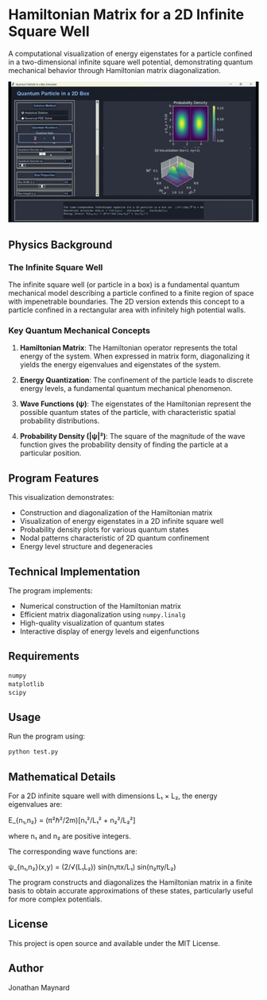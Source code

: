 # Hamiltonian Matrix for a 2D Infinite Square Well

A computational visualization of energy eigenstates for a particle confined in a two-dimensional infinite square well potential, demonstrating quantum mechanical behavior through Hamiltonian matrix diagonalization.

![2D Infinite Square Well Visualization](re1.gif)

## Physics Background

### The Infinite Square Well

The infinite square well (or particle in a box) is a fundamental quantum mechanical model describing a particle confined to a finite region of space with impenetrable boundaries. The 2D version extends this concept to a particle confined in a rectangular area with infinitely high potential walls.

### Key Quantum Mechanical Concepts

1. **Hamiltonian Matrix**: The Hamiltonian operator represents the total energy of the system. When expressed in matrix form, diagonalizing it yields the energy eigenvalues and eigenstates of the system.

2. **Energy Quantization**: The confinement of the particle leads to discrete energy levels, a fundamental quantum mechanical phenomenon.

3. **Wave Functions (ψ)**: The eigenstates of the Hamiltonian represent the possible quantum states of the particle, with characteristic spatial probability distributions.

4. **Probability Density (|ψ|²)**: The square of the magnitude of the wave function gives the probability density of finding the particle at a particular position.

## Program Features

This visualization demonstrates:

- Construction and diagonalization of the Hamiltonian matrix
- Visualization of energy eigenstates in a 2D infinite square well
- Probability density plots for various quantum states
- Nodal patterns characteristic of 2D quantum confinement
- Energy level structure and degeneracies

## Technical Implementation

The program implements:
- Numerical construction of the Hamiltonian matrix
- Efficient matrix diagonalization using `numpy.linalg`
- High-quality visualization of quantum states
- Interactive display of energy levels and eigenfunctions

## Requirements

```python
numpy
matplotlib
scipy
```

## Usage

Run the program using:
```bash
python test.py
```

## Mathematical Details

For a 2D infinite square well with dimensions L₁ × L₂, the energy eigenvalues are:

E_{n₁,n₂} = (π²ℏ²/2m)[n₁²/L₁² + n₂²/L₂²]

where n₁ and n₂ are positive integers.

The corresponding wave functions are:

ψ_{n₁,n₂}(x,y) = (2/√(L₁L₂)) sin(n₁πx/L₁) sin(n₂πy/L₂)

The program constructs and diagonalizes the Hamiltonian matrix in a finite basis to obtain accurate approximations of these states, particularly useful for more complex potentials.

## License

This project is open source and available under the MIT License.

## Author

Jonathan Maynard 